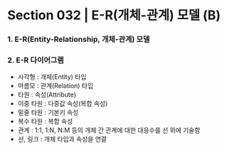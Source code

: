 # Section 032 | E-R(개체-관계) 모델 (B)

### 1. E-R(Entity-Relationship, 개체-관계) 모델

### 2. E-R 다이어그램
- 사각형 : 개체(Entity) 타입
- 마름모 : 관계(Relation) 타입
- 타원 : 속성(Attribute)
- 이중 타원 : 다중값 속성(복합 속성)
- 밑줄 타원 : 기본키 속성
- 복수 타원 : 복합 속성
- 관계 : 1:1, 1:N, N:M 등의 개체 간 관계에 대한 대응수를 선 위에 기술함
- 선, 링크 : 개체 타입과 속성을 연결